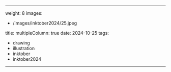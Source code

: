 
---
weight: 8
images:
- /images/inktober2024/25.jpeg

title:
multipleColumn: true
date: 2024-10-25
tags:
- drawing
- illustration
- inktober
- inktober2024
---

